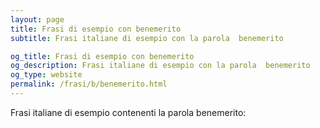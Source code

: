 ```yaml
---
layout: page
title: Frasi di esempio con benemerito 
subtitle: Frasi italiane di esempio con la parola  benemerito

og_title: Frasi di esempio con benemerito 
og_description: Frasi italiane di esempio con la parola  benemerito
og_type: website
permalink: /frasi/b/benemerito.html
---
```


Frasi italiane di esempio contenenti la parola benemerito:


